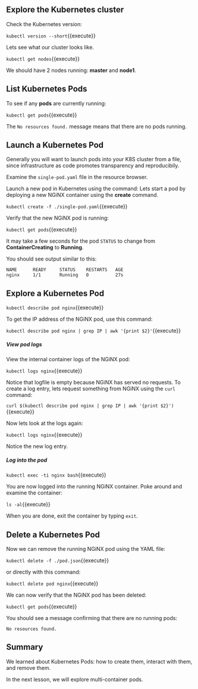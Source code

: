 ## Explore the Kubernetes cluster

Check the Kubernetes version:

`kubectl version --short`{{execute}}

Lets see what our cluster looks like.

`kubectl get nodes`{{execute}}

We should have 2 nodes running: **master** and **node1**.

## List Kubernetes Pods

To see if any **pods** are currently running:

`kubectl get pods`{{execute}}

The `No resources found.` message means that there are no pods running.

## Launch a Kubernetes Pod

Generally you will want to launch pods into your K8S cluster from a file, since
infrastructure as code promotes transparency and reproducibily.

Examine the `single-pod.yaml` file in the resource browser.

Launch a new pod in Kubernetes
using the command: Lets start a pod by deploying a new NGiNX container using the **create** command.

`kubectl create -f ./single-pod.yaml`{{execute}}

Verify that the new NGiNX pod is running:

`kubectl get pods`{{execute}}

It may take a few seconds for the pod `STATUS` to change from **ContainerCreating** to **Running**.

You should see output similar to this:

```
NAME      READY     STATUS    RESTARTS   AGE
nginx     1/1       Running   0          27s
```

## Explore a Kubernetes Pod

`kubectl describe pod nginx`{{execute}}

To get the IP address of the NGiNX pod, use this command:

`kubectl describe pod nginx | grep IP | awk '{print $2}'`{{execute}}

##### View pod logs

View the internal container logs of the NGiNX pod:

`kubectl logs nginx`{{execute}}

Notice that logfile is empty because NGiNX has served no requests.
To create a log entry, lets request something from NGiNX using the `curl` command:

`curl $(kubectl describe pod nginx | grep IP | awk '{print $2}')`{{execute}}

Now lets look at the logs again:

`kubectl logs nginx`{{execute}}

Notice the new log entry.

##### Log into the pod

`kubectl exec -ti nginx bash`{{execute}}

You are now logged into the running NGiNX container. Poke around and examine the container:

`ls -al`{{execute}}

When you are done, exit the container by typing `exit`.

## Delete a Kubernetes Pod

Now we can remove the running NGiNX pod using the YAML file:

`kubectl delete -f ./pod.json`{{execute}}

or directly with this command:

`kubectl delete pod nginx`{{execute}}

We can now verify that the NGiNX pod has been deleted:

`kubectl get pods`{{execute}}

You should see a message confirming that there are no running pods:

```
No resources found.
```

## Summary

We learned about Kubernetes Pods: how to create them, interact with them, and remove them.

In the next lesson, we will explore multi-container pods.
